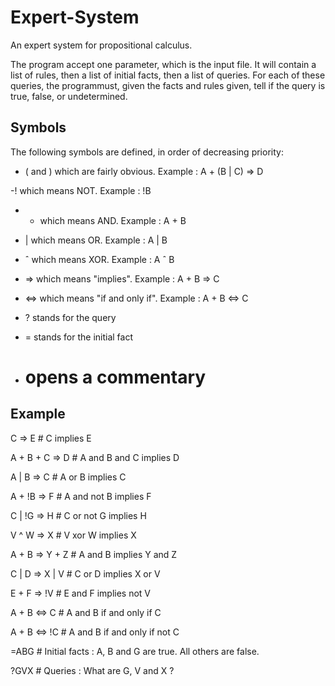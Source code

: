 # Expert-System

An expert system for propositional calculus. 

The program accept one parameter, which is the input file. It will contain a list of rules, then a list of initial facts, then a list of queries. For each of these queries, the programmust, given the facts and rules given, tell if the query is true, false, or undetermined.

## Symbols

The following symbols are defined, in order of decreasing priority:

- ( and ) which are fairly obvious. Example : A + (B | C) => D

-! which means NOT. Example : !B

- + which means AND. Example : A + B

- | which means OR. Example : A | B

- ˆ which means XOR. Example : A ˆ B

- => which means "implies". Example : A + B => C

- <=> which means "if and only if". Example : A + B <=> C

- ? stands for the query

- = stands for the initial fact

- # opens a commentary

## Example

C => E # C implies E

A + B + C => D # A and B and C implies D

A | B => C # A or B implies C

A + !B => F # A and not B implies F

C | !G => H # C or not G implies H

V ^ W => X # V xor W implies X

A + B => Y + Z # A and B implies Y and Z

C | D => X | V # C or D implies X or V

E + F => !V # E and F implies not V

A + B <=> C # A and B if and only if C

A + B <=> !C # A and B if and only if not C

=ABG # Initial facts : A, B and G are true. All others are false.

?GVX # Queries : What are G, V and X ?
